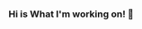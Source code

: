 ### Hi is What I'm working on! 👋

<!--
**venkatesh-bot/venkatesh-bot** is a ✨ _special_ ✨ repository because its `README.md` (this file) appears on your GitHub profile.

Here are some ideas to get you started:

- 🔭 I’m currently working on ... GitHub profile README.md
- 🌱 I’m currently learning ... Java, Angular 10 related frameworks
- 👯 I’m looking to collaborate on ... Projects
- 🤔 I’m looking for help with ... AWS
- 💬 Ask me about ... Anything
- 📫 How to reach me: ... golla.venkatesh.yadav@gmail.com
- 😄 Pronouns: ... He/Him
- ⚡ Fun fact: ... I am just started
-->
